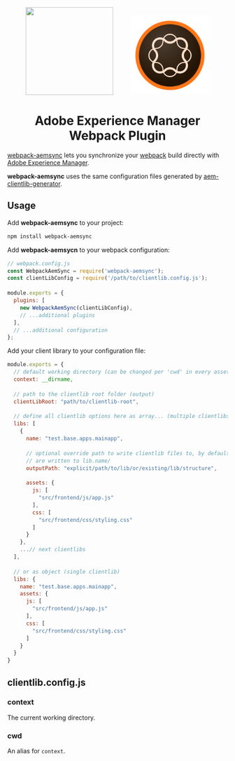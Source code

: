 <div align="center">
  <a href="https://github.com/jsxtools/webpack-aemsync">
    <img width="200" height="200" hspace="20" src="https://webpack.js.org/assets/icon-square-big.svg"/><img width="180" height="180" hspace="20" src="https://github.com/jsxtools/webpack-aemsync/blob/master/test/aem-logo.svg"/>
  </a>
  <h1>Adobe Experience Manager Webpack Plugin</h1>
</div>

[webpack-aemsync] lets you synchronize your [webpack] build directly with [Adobe Experience Manager](AEM).

**webpack-aemsync** uses the same configuration files generated by [aem-clientlib-generator].

## Usage

Add **webpack-aemsync** to your project:

```sh
npm install webpack-aemsync
```

Add **webpack-aemsycn** to your webpack configuration:

```js
// webpack.config.js
const WebpackAemSync = require('webpack-aemsync');
const clientLibConfig = require('/path/to/clientlib.config.js');

module.exports = {
  plugins: [
    new WebpackAemSync(clientLibConfig),
    // ...additional plugins
  ],
  // ...additional configuration
};
```

Add your client library to your configuration file:

```js
module.exports = {
  // default working directory (can be changed per 'cwd' in every asset option)
  context: __dirname,

  // path to the clientlib root folder (output)
  clientLibRoot: "path/to/clientlib-root",

  // define all clientlib options here as array... (multiple clientlibs)
  libs: [
    {
      name: "test.base.apps.mainapp",

      // optional override path to write clientlib files to, by default files
      // are written to lib.name/
      outputPath: "explicit/path/to/lib/or/existing/lib/structure",

      assets: {
        js: [
          "src/frontend/js/app.js"
        ],
        css: [
          "src/frontend/css/styling.css"
        ]
      }
    },
    ...// next clientlibs
  ],

  // or as object (single clientlib)
  libs: {
    name: "test.base.apps.mainapp",
    assets: {
      js: [
        "src/frontend/js/app.js"
      ],
      css: [
        "src/frontend/css/styling.css"
      ]
    }
  }
}
```

## clientlib.config.js

### context

The current working directory.

### cwd

An alias for `context`.

[AEM]: https://www.adobe.com/marketing/experience-manager.html
[aem-clientlib-generator]: https://github.com/wcm-io-frontend/aem-clientlib-generator
[webpack]: https://webpack.js.org
[webpack-aemsync]: https://github.com/jsxtools/webpack-aemsync
